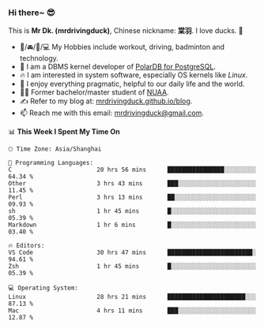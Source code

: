 ### Hi there~ 😎

This is **Mr Dk. (mrdrivingduck)**, Chinese nickname: **棠羽**. I love ducks. 🦆

- 💪/🚘/🏸/💻 My Hobbies include workout, driving, badminton and technology.
- 🍊 I am a DBMS kernel developer of [PolarDB for PostgreSQL](https://github.com/ApsaraDB/PolarDB-for-PostgreSQL).
- 🔥 I am interested in system software, especially OS kernels like *Linux*.
- 🔧 I enjoy everything pragmatic, helpful to our daily life and the world.
- 👨‍🎓 Former bachelor/master student of [NUAA](https://en.wikipedia.org/wiki/Nanjing_University_of_Aeronautics_and_Astronautics).
- ✍ Refer to my blog at: [mrdrivingduck.github.io/blog](https://mrdrivingduck.github.io/blog/).
- 📫 Reach me with this email: [mrdrivingduck@gmail.com](mailto:mrdrivingduck@gmail.com).

<!--START_SECTION:waka-->
📊 **This Week I Spent My Time On** 

```text
🕑︎ Time Zone: Asia/Shanghai

💬 Programming Languages: 
C                        20 hrs 56 mins      ████████████████░░░░░░░░░   64.34 % 
Other                    3 hrs 43 mins       ███░░░░░░░░░░░░░░░░░░░░░░   11.45 % 
Perl                     3 hrs 13 mins       ██░░░░░░░░░░░░░░░░░░░░░░░   09.93 % 
sh                       1 hr 45 mins        █░░░░░░░░░░░░░░░░░░░░░░░░   05.39 % 
Markdown                 1 hr 6 mins         █░░░░░░░░░░░░░░░░░░░░░░░░   03.40 % 

🔥 Editors: 
VS Code                  30 hrs 47 mins      ████████████████████████░   94.61 % 
Zsh                      1 hr 45 mins        █░░░░░░░░░░░░░░░░░░░░░░░░   05.39 % 

💻 Operating System: 
Linux                    28 hrs 21 mins      ██████████████████████░░░   87.13 % 
Mac                      4 hrs 11 mins       ███░░░░░░░░░░░░░░░░░░░░░░   12.87 % 
```


<!--END_SECTION:waka-->

<!-- ![Mr Dk.'s GitHub Stats](https://github-readme-stats.vercel.app/api?username=mrdrivingduck&count_private&show_icons=true&theme=buefy) -->

<!-- ![Most Used Languages](https://github-readme-stats.vercel.app/api/top-langs/?username=mrdrivingduck&exclude_repo=mips32-CPU,snort-tcp-socket&theme=buefy&layout=compact&langs_count=10) -->


<!--
**mrdrivingduck/mrdrivingduck** is a ✨ _special_ ✨ repository because its `README.md` (this file) appears on your GitHub profile.

Here are some ideas to get you started:

- 🔭 I’m currently working on ...
- 🌱 I’m currently learning ...
- 👯 I’m looking to collaborate on ...
- 🤔 I’m looking for help with ...
- 💬 Ask me about ...
- 📫 How to reach me: ...
- 😄 Pronouns: ...
- ⚡ Fun fact: ...
-->
